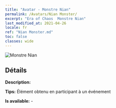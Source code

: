 ```yaml
---
title: "Avatar - Monstre Nian"
permalink: /Avatars/Nian Monster/
excerpt: "Era of Chaos  Monstre Nian"
last_modified_at: 2021-04-26
locale: fr
ref: "Nian Monster.md"
toc: false
classes: wide
---
```

 ![Monstre Nian](/images/a/avatarFrame_56.png)

## Détails

 **Description:**  

 **Tips:** Élément obtenu en participant à un événement 

 **Is available:**  - 

